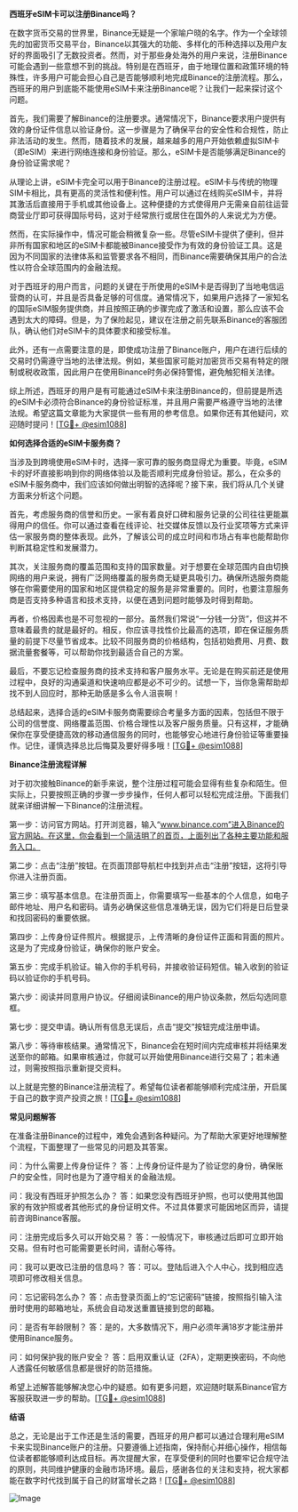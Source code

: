 **西班牙eSIM卡可以注册Binance吗？**

在数字货币交易的世界里，Binance无疑是一个家喻户晓的名字。作为一个全球领先的加密货币交易平台，Binance以其强大的功能、多样化的币种选择以及用户友好的界面吸引了无数投资者。然而，对于那些身处海外的用户来说，注册Binance可能会遇到一些意想不到的挑战。特别是在西班牙，由于地理位置和政策环境的特殊性，许多用户可能会担心自己是否能够顺利地完成Binance的注册流程。那么，西班牙的用户到底能不能使用eSIM卡来注册Binance呢？让我们一起来探讨这个问题。

首先，我们需要了解Binance的注册要求。通常情况下，Binance要求用户提供有效的身份证件信息以验证身份。这一步骤是为了确保平台的安全性和合规性，防止非法活动的发生。然而，随着技术的发展，越来越多的用户开始依赖虚拟SIM卡（即eSIM）来进行网络连接和身份验证。那么，eSIM卡是否能够满足Binance的身份验证需求呢？

从理论上讲，eSIM卡完全可以用于Binance的注册过程。eSIM卡与传统的物理SIM卡相比，具有更高的灵活性和便利性。用户可以通过在线购买eSIM卡，并将其激活后直接用于手机或其他设备上。这种便捷的方式使得用户无需亲自前往运营商营业厅即可获得国际号码，这对于经常旅行或居住在国外的人来说尤为方便。

然而，在实际操作中，情况可能会稍微复杂一些。尽管eSIM卡提供了便利，但并非所有国家和地区的eSIM卡都能被Binance接受作为有效的身份验证工具。这是因为不同国家的法律体系和监管要求各不相同，而Binance需要确保其用户的合法性以符合全球范围内的金融法规。

对于西班牙的用户而言，问题的关键在于所使用的eSIM卡是否得到了当地电信运营商的认可，并且是否具备足够的可信度。通常情况下，如果用户选择了一家知名的国际eSIM服务提供商，并且按照正确的步骤完成了激活和设置，那么应该不会遇到太大的障碍。但是，为了保险起见，建议在注册之前先联系Binance的客服团队，确认他们对eSIM卡的具体要求和接受标准。

此外，还有一点需要注意的是，即使成功注册了Binance账户，用户在进行后续的交易时仍需遵守当地的法律法规。例如，某些国家可能对加密货币交易有特定的限制或税收政策，因此用户在使用Binance时务必保持警惕，避免触犯相关法律。

综上所述，西班牙的用户是有可能通过eSIM卡来注册Binance的，但前提是所选的eSIM卡必须符合Binance的身份验证标准，并且用户需要严格遵守当地的法律法规。希望这篇文章能为大家提供一些有用的参考信息。如果你还有其他疑问，欢迎随时提问！[[TG💪+ @esim1088](https://t.me/s/esim1088)]

**如何选择合适的eSIM卡服务商？**

当涉及到跨境使用eSIM卡时，选择一家可靠的服务商显得尤为重要。毕竟，eSIM卡的好坏直接影响到你的网络体验以及能否顺利完成身份验证。那么，在众多的eSIM卡服务商中，我们应该如何做出明智的选择呢？接下来，我们将从几个关键方面来分析这个问题。

首先，考虑服务商的信誉和历史。一家有着良好口碑和服务记录的公司往往更能赢得用户的信任。你可以通过查看在线评论、社交媒体反馈以及行业奖项等方式来评估一家服务商的整体表现。此外，了解该公司的成立时间和市场占有率也能帮助你判断其稳定性和发展潜力。

其次，关注服务商的覆盖范围和支持的国家数量。对于想要在全球范围内自由切换网络的用户来说，拥有广泛网络覆盖的服务商无疑更具吸引力。确保所选服务商能够在你需要使用的国家和地区提供稳定的服务是非常重要的。同时，也要注意服务商是否支持多种语言和技术支持，以便在遇到问题时能够及时得到帮助。

再者，价格因素也是不可忽视的一部分。虽然我们常说“一分钱一分货”，但这并不意味着最贵的就是最好的。相反，你应该寻找性价比最高的选项，即在保证服务质量的前提下尽量节省成本。比较不同服务商的价格结构，包括初始费用、月费、数据流量套餐等，可以帮助你找到最适合自己的方案。

最后，不要忘记检查服务商的技术支持和客户服务水平。无论是在购买前还是使用过程中，良好的沟通渠道和快速响应都是必不可少的。试想一下，当你急需帮助却找不到人回应时，那种无助感是多么令人沮丧啊！

总结起来，选择合适的eSIM卡服务商需要综合考量多方面的因素，包括但不限于公司的信誉度、网络覆盖范围、价格合理性以及客户服务质量。只有这样，才能确保你在享受便捷高效的移动通信服务的同时，也能够安心地进行身份验证等重要操作。记住，谨慎选择总比后悔莫及要好得多哦！[[TG💪+ @esim1088](https://t.me/s/esim1088)]

**Binance注册流程详解**

对于初次接触Binance的新手来说，整个注册过程可能会显得有些复杂和陌生。但实际上，只要按照正确的步骤一步步操作，任何人都可以轻松完成注册。下面我们就来详细讲解一下Binance的注册流程。

第一步：访问官方网站。打开浏览器，输入“www.binance.com”进入Binance的官方网站。在这里，你会看到一个简洁明了的首页，上面列出了各种主要功能和服务入口。

第二步：点击“注册”按钮。在页面顶部导航栏中找到并点击“注册”按钮，这将引导你进入注册页面。

第三步：填写基本信息。在注册页面上，你需要填写一些基本的个人信息，如电子邮件地址、用户名和密码。请务必确保这些信息准确无误，因为它们将是日后登录和找回密码的重要依据。

第四步：上传身份证件照片。根据提示，上传清晰的身份证件正面和背面的照片。这是为了完成身份验证，确保你的账户安全。

第五步：完成手机验证。输入你的手机号码，并接收验证码短信。输入收到的验证码以验证你的手机号码。

第六步：阅读并同意用户协议。仔细阅读Binance的用户协议条款，然后勾选同意框。

第七步：提交申请。确认所有信息无误后，点击“提交”按钮完成注册申请。

第八步：等待审核结果。通常情况下，Binance会在短时间内完成审核并将结果发送至你的邮箱。如果审核通过，你就可以开始使用Binance进行交易了；若未通过，则需按照指示重新提交资料。

以上就是完整的Binance注册流程了。希望每位读者都能够顺利完成注册，开启属于自己的数字资产投资之旅！[[TG💪+ @esim1088](https://t.me/s/esim1088)]

**常见问题解答**

在准备注册Binance的过程中，难免会遇到各种疑问。为了帮助大家更好地理解整个流程，下面整理了一些常见的问题及其答案。

问：为什么需要上传身份证件？
答：上传身份证件是为了验证您的身份，确保账户的安全性，同时也是为了遵守相关的金融法规。

问：我没有西班牙护照怎么办？
答：如果您没有西班牙护照，也可以使用其他国家的有效护照或者其他形式的身份证明文件。不过具体要求可能因地区而异，请提前咨询Binance客服。

问：注册完成后多久可以开始交易？
答：一般情况下，审核通过后即可立即开始交易。但有时也可能需要更长时间，请耐心等待。

问：我可以更改已注册的信息吗？
答：可以。登陆后进入个人中心，找到相应选项即可修改相关信息。

问：忘记密码怎么办？
答：点击登录页面上的“忘记密码”链接，按照指引输入注册时使用的邮箱地址，系统会自动发送重置链接到您的邮箱。

问：是否有年龄限制？
答：是的，大多数情况下，用户必须年满18岁才能注册并使用Binance服务。

问：如何保护我的账户安全？
答：启用双重认证（2FA），定期更换密码，不向他人透露任何敏感信息都是很好的防范措施。

希望上述解答能够解决您心中的疑惑。如有更多问题，欢迎随时联系Binance官方客服获取进一步的帮助。[[TG💪+ @esim1088](https://t.me/s/esim1088)]

**结语**

总之，无论是出于工作还是生活的需要，西班牙的用户都可以通过合理利用eSIM卡来实现Binance账户的注册。只要遵循上述指南，保持耐心并细心操作，相信每位读者都能够顺利达成目标。再次提醒大家，在享受便利的同时也要牢记合规守法的原则，共同维护健康的金融市场环境。最后，感谢各位的关注和支持，祝大家都能在数字时代找到属于自己的财富增长之路！[[TG💪+ @esim1088](https://t.me/s/esim1088)] 

![Image](https://i.postimg.cc/4NQfJmqS/Snipaste-2025-05-13-00-14-12.png)